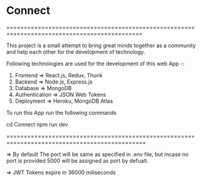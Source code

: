# Connect
=============================================================================================


This project is a small attempt to bring great minds together as a community and help each other for the development of technology.

Following technologies are used for the development of this web App -:

1. Frontend 		=> 	React.js, Redux, Thunk
2. Backend 		=> 	Node.js, Express.js
3. Database 		=> 	MongoDB
4. Authentication 	=>	JSON Web Tokens
5. Deployment 		=> 	Heroku, MongoDB Atlas

To run this App run the following commands

cd Connect
npm run dev

==============================================================================================

=> By default The port will be same as specified in .env file, but incase no port is provided 5000 will be assigned as port by defualt.

=> JWT Tokens expire in 36000 miliseconds
